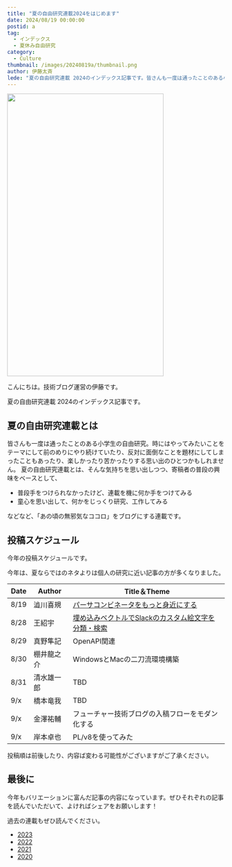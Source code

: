 ```yaml
---
title: "夏の自由研究連載2024をはじめます"
date: 2024/08/19 00:00:00
postid: a
tag:
  - インデックス
  - 夏休み自由研究
category:
  - Culture
thumbnail: /images/20240819a/thumbnail.png
author: 伊藤太斉
lede: "夏の自由研究連載 2024のインデックス記事です。皆さんも一度は通ったことのある小学生の自由研究。時にはやってみたいことをテーマにして前のめりにやり続けていたり"
---
```

<img src="/images/20240819a/9588_color.png" alt="" width="362" height="654">

こんにちは。技術ブログ運営の伊藤です。

夏の自由研究連載 2024のインデックス記事です。

## 夏の自由研究連載とは

皆さんも一度は通ったことのある小学生の自由研究。時にはやってみたいことをテーマにして前のめりにやり続けていたり、反対に面倒なことを題材にしてしまったこともあったり、楽しかったり苦かったりする思い出のひとつかもしれません。
夏の自由研究連載とは、そんな気持ちを思い出しつつ、寄稿者の普段の興味をベースとして、

- 普段手をつけられなかったけど、連載を機に何か手をつけてみる
- 童心を思い出して、何かをじっくり研究、工作してみる

などなど、「あの頃の無邪気なココロ」をブログにする連載です。

## 投稿スケジュール

今年の投稿スケジュールです。

今年は、夏ならではのネタよりは個人の研究に近い記事の方が多くなりました。

| Date | Author | Title＆Theme |
| ------ | ------- | --------- |
| 8/19 | 澁川喜規 | [パーサコンビネータをもっと身近にする](/articles/20240819b/) |
| 8/28 | 王紹宇 | [埋め込みベクトルでSlackのカスタム絵文字を分類・検索](/articles/20240828a/) |
| 8/29 | 真野隼記 | OpenAPI関連 |
| 8/30 | 棚井龍之介 | WindowsとMacの二刀流環境構築 |
| 8/31 | 清水雄一郎 | TBD |
| 9/x | 橋本竜我 | TBD |
| 9/x | 金澤祐輔 | フューチャー技術ブログの入稿フローをモダン化する |
| 9/x | 岸本卓也 | PL/v8を使ってみた |

投稿順は前後したり、内容ば変わる可能性がございますがご了承ください。

## 最後に

今年もバリエーションに富んだ記事の内容になっています。ぜひそれぞれの記事を読んでいただいて、よければシェアをお願いします！

過去の連載もぜひ読んでください。

- [2023](/articles/20230830a/)
- [2022](/articles/20220822a/)
- [2021](/articles/20210823a/)
- [2020](/articles/20200726/)
